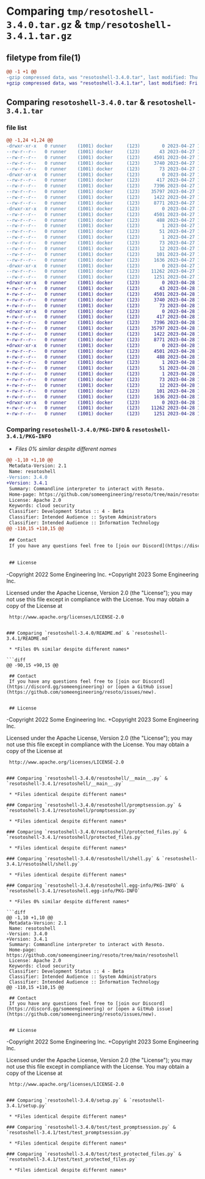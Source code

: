 # Comparing `tmp/resotoshell-3.4.0.tar.gz` & `tmp/resotoshell-3.4.1.tar.gz`

## filetype from file(1)

```diff
@@ -1 +1 @@
-gzip compressed data, was "resotoshell-3.4.0.tar", last modified: Thu Apr 27 11:25:25 2023, max compression
+gzip compressed data, was "resotoshell-3.4.1.tar", last modified: Fri Apr 28 15:19:13 2023, max compression
```

## Comparing `resotoshell-3.4.0.tar` & `resotoshell-3.4.1.tar`

### file list

```diff
@@ -1,24 +1,24 @@
-drwxr-xr-x   0 runner    (1001) docker     (123)        0 2023-04-27 11:25:25.004537 resotoshell-3.4.0/
--rw-r--r--   0 runner    (1001) docker     (123)       43 2023-04-27 11:22:53.000000 resotoshell-3.4.0/MANIFEST.in
--rw-r--r--   0 runner    (1001) docker     (123)     4501 2023-04-27 11:25:25.004537 resotoshell-3.4.0/PKG-INFO
--rw-r--r--   0 runner    (1001) docker     (123)     3740 2023-04-27 11:22:53.000000 resotoshell-3.4.0/README.md
--rw-r--r--   0 runner    (1001) docker     (123)       73 2023-04-27 11:22:53.000000 resotoshell-3.4.0/requirements.txt
-drwxr-xr-x   0 runner    (1001) docker     (123)        0 2023-04-27 11:25:25.000537 resotoshell-3.4.0/resotoshell/
--rw-r--r--   0 runner    (1001) docker     (123)      417 2023-04-27 11:22:53.000000 resotoshell-3.4.0/resotoshell/__init__.py
--rw-r--r--   0 runner    (1001) docker     (123)     7396 2023-04-27 11:22:53.000000 resotoshell-3.4.0/resotoshell/__main__.py
--rw-r--r--   0 runner    (1001) docker     (123)    35797 2023-04-27 11:22:53.000000 resotoshell-3.4.0/resotoshell/promptsession.py
--rw-r--r--   0 runner    (1001) docker     (123)     1422 2023-04-27 11:22:53.000000 resotoshell-3.4.0/resotoshell/protected_files.py
--rw-r--r--   0 runner    (1001) docker     (123)     8771 2023-04-27 11:22:53.000000 resotoshell-3.4.0/resotoshell/shell.py
-drwxr-xr-x   0 runner    (1001) docker     (123)        0 2023-04-27 11:25:25.004537 resotoshell-3.4.0/resotoshell.egg-info/
--rw-r--r--   0 runner    (1001) docker     (123)     4501 2023-04-27 11:25:24.000000 resotoshell-3.4.0/resotoshell.egg-info/PKG-INFO
--rw-r--r--   0 runner    (1001) docker     (123)      488 2023-04-27 11:25:24.000000 resotoshell-3.4.0/resotoshell.egg-info/SOURCES.txt
--rw-r--r--   0 runner    (1001) docker     (123)        1 2023-04-27 11:25:24.000000 resotoshell-3.4.0/resotoshell.egg-info/dependency_links.txt
--rw-r--r--   0 runner    (1001) docker     (123)       51 2023-04-27 11:25:24.000000 resotoshell-3.4.0/resotoshell.egg-info/entry_points.txt
--rw-r--r--   0 runner    (1001) docker     (123)        1 2023-04-27 11:25:24.000000 resotoshell-3.4.0/resotoshell.egg-info/not-zip-safe
--rw-r--r--   0 runner    (1001) docker     (123)       73 2023-04-27 11:25:24.000000 resotoshell-3.4.0/resotoshell.egg-info/requires.txt
--rw-r--r--   0 runner    (1001) docker     (123)       12 2023-04-27 11:25:24.000000 resotoshell-3.4.0/resotoshell.egg-info/top_level.txt
--rw-r--r--   0 runner    (1001) docker     (123)      101 2023-04-27 11:25:25.004537 resotoshell-3.4.0/setup.cfg
--rw-r--r--   0 runner    (1001) docker     (123)     1636 2023-04-27 11:22:53.000000 resotoshell-3.4.0/setup.py
-drwxr-xr-x   0 runner    (1001) docker     (123)        0 2023-04-27 11:25:25.004537 resotoshell-3.4.0/test/
--rw-r--r--   0 runner    (1001) docker     (123)    11262 2023-04-27 11:22:53.000000 resotoshell-3.4.0/test/test_promptsession.py
--rw-r--r--   0 runner    (1001) docker     (123)     1251 2023-04-27 11:22:53.000000 resotoshell-3.4.0/test/test_protected_files.py
+drwxr-xr-x   0 runner    (1001) docker     (123)        0 2023-04-28 15:19:13.033838 resotoshell-3.4.1/
+-rw-r--r--   0 runner    (1001) docker     (123)       43 2023-04-28 15:16:45.000000 resotoshell-3.4.1/MANIFEST.in
+-rw-r--r--   0 runner    (1001) docker     (123)     4501 2023-04-28 15:19:13.033838 resotoshell-3.4.1/PKG-INFO
+-rw-r--r--   0 runner    (1001) docker     (123)     3740 2023-04-28 15:16:45.000000 resotoshell-3.4.1/README.md
+-rw-r--r--   0 runner    (1001) docker     (123)       73 2023-04-28 15:16:45.000000 resotoshell-3.4.1/requirements.txt
+drwxr-xr-x   0 runner    (1001) docker     (123)        0 2023-04-28 15:19:13.033838 resotoshell-3.4.1/resotoshell/
+-rw-r--r--   0 runner    (1001) docker     (123)      417 2023-04-28 15:16:45.000000 resotoshell-3.4.1/resotoshell/__init__.py
+-rw-r--r--   0 runner    (1001) docker     (123)     7396 2023-04-28 15:16:45.000000 resotoshell-3.4.1/resotoshell/__main__.py
+-rw-r--r--   0 runner    (1001) docker     (123)    35797 2023-04-28 15:16:45.000000 resotoshell-3.4.1/resotoshell/promptsession.py
+-rw-r--r--   0 runner    (1001) docker     (123)     1422 2023-04-28 15:16:45.000000 resotoshell-3.4.1/resotoshell/protected_files.py
+-rw-r--r--   0 runner    (1001) docker     (123)     8771 2023-04-28 15:16:45.000000 resotoshell-3.4.1/resotoshell/shell.py
+drwxr-xr-x   0 runner    (1001) docker     (123)        0 2023-04-28 15:19:13.033838 resotoshell-3.4.1/resotoshell.egg-info/
+-rw-r--r--   0 runner    (1001) docker     (123)     4501 2023-04-28 15:19:13.000000 resotoshell-3.4.1/resotoshell.egg-info/PKG-INFO
+-rw-r--r--   0 runner    (1001) docker     (123)      488 2023-04-28 15:19:13.000000 resotoshell-3.4.1/resotoshell.egg-info/SOURCES.txt
+-rw-r--r--   0 runner    (1001) docker     (123)        1 2023-04-28 15:19:13.000000 resotoshell-3.4.1/resotoshell.egg-info/dependency_links.txt
+-rw-r--r--   0 runner    (1001) docker     (123)       51 2023-04-28 15:19:13.000000 resotoshell-3.4.1/resotoshell.egg-info/entry_points.txt
+-rw-r--r--   0 runner    (1001) docker     (123)        1 2023-04-28 15:19:13.000000 resotoshell-3.4.1/resotoshell.egg-info/not-zip-safe
+-rw-r--r--   0 runner    (1001) docker     (123)       73 2023-04-28 15:19:13.000000 resotoshell-3.4.1/resotoshell.egg-info/requires.txt
+-rw-r--r--   0 runner    (1001) docker     (123)       12 2023-04-28 15:19:13.000000 resotoshell-3.4.1/resotoshell.egg-info/top_level.txt
+-rw-r--r--   0 runner    (1001) docker     (123)      101 2023-04-28 15:19:13.033838 resotoshell-3.4.1/setup.cfg
+-rw-r--r--   0 runner    (1001) docker     (123)     1636 2023-04-28 15:16:45.000000 resotoshell-3.4.1/setup.py
+drwxr-xr-x   0 runner    (1001) docker     (123)        0 2023-04-28 15:19:13.033838 resotoshell-3.4.1/test/
+-rw-r--r--   0 runner    (1001) docker     (123)    11262 2023-04-28 15:16:45.000000 resotoshell-3.4.1/test/test_promptsession.py
+-rw-r--r--   0 runner    (1001) docker     (123)     1251 2023-04-28 15:16:45.000000 resotoshell-3.4.1/test/test_protected_files.py
```

### Comparing `resotoshell-3.4.0/PKG-INFO` & `resotoshell-3.4.1/PKG-INFO`

 * *Files 0% similar despite different names*

```diff
@@ -1,10 +1,10 @@
 Metadata-Version: 2.1
 Name: resotoshell
-Version: 3.4.0
+Version: 3.4.1
 Summary: Commandline interpreter to interact with Resoto.
 Home-page: https://github.com/someengineering/resoto/tree/main/resotoshell
 License: Apache 2.0
 Keywords: cloud security
 Classifier: Development Status :: 4 - Beta
 Classifier: Intended Audience :: System Administrators
 Classifier: Intended Audience :: Information Technology
@@ -110,15 +110,15 @@
 
 ## Contact
 If you have any questions feel free to [join our Discord](https://discord.gg/someengineering) or [open a GitHub issue](https://github.com/someengineering/resoto/issues/new).
 
 
 ## License
 ```
-Copyright 2022 Some Engineering Inc.
+Copyright 2023 Some Engineering Inc.
 
 Licensed under the Apache License, Version 2.0 (the "License");
 you may not use this file except in compliance with the License.
 You may obtain a copy of the License at
 
     http://www.apache.org/licenses/LICENSE-2.0
```

### Comparing `resotoshell-3.4.0/README.md` & `resotoshell-3.4.1/README.md`

 * *Files 0% similar despite different names*

```diff
@@ -90,15 +90,15 @@
 
 ## Contact
 If you have any questions feel free to [join our Discord](https://discord.gg/someengineering) or [open a GitHub issue](https://github.com/someengineering/resoto/issues/new).
 
 
 ## License
 ```
-Copyright 2022 Some Engineering Inc.
+Copyright 2023 Some Engineering Inc.
 
 Licensed under the Apache License, Version 2.0 (the "License");
 you may not use this file except in compliance with the License.
 You may obtain a copy of the License at
 
     http://www.apache.org/licenses/LICENSE-2.0
```

### Comparing `resotoshell-3.4.0/resotoshell/__main__.py` & `resotoshell-3.4.1/resotoshell/__main__.py`

 * *Files identical despite different names*

### Comparing `resotoshell-3.4.0/resotoshell/promptsession.py` & `resotoshell-3.4.1/resotoshell/promptsession.py`

 * *Files identical despite different names*

### Comparing `resotoshell-3.4.0/resotoshell/protected_files.py` & `resotoshell-3.4.1/resotoshell/protected_files.py`

 * *Files identical despite different names*

### Comparing `resotoshell-3.4.0/resotoshell/shell.py` & `resotoshell-3.4.1/resotoshell/shell.py`

 * *Files identical despite different names*

### Comparing `resotoshell-3.4.0/resotoshell.egg-info/PKG-INFO` & `resotoshell-3.4.1/resotoshell.egg-info/PKG-INFO`

 * *Files 0% similar despite different names*

```diff
@@ -1,10 +1,10 @@
 Metadata-Version: 2.1
 Name: resotoshell
-Version: 3.4.0
+Version: 3.4.1
 Summary: Commandline interpreter to interact with Resoto.
 Home-page: https://github.com/someengineering/resoto/tree/main/resotoshell
 License: Apache 2.0
 Keywords: cloud security
 Classifier: Development Status :: 4 - Beta
 Classifier: Intended Audience :: System Administrators
 Classifier: Intended Audience :: Information Technology
@@ -110,15 +110,15 @@
 
 ## Contact
 If you have any questions feel free to [join our Discord](https://discord.gg/someengineering) or [open a GitHub issue](https://github.com/someengineering/resoto/issues/new).
 
 
 ## License
 ```
-Copyright 2022 Some Engineering Inc.
+Copyright 2023 Some Engineering Inc.
 
 Licensed under the Apache License, Version 2.0 (the "License");
 you may not use this file except in compliance with the License.
 You may obtain a copy of the License at
 
     http://www.apache.org/licenses/LICENSE-2.0
```

### Comparing `resotoshell-3.4.0/setup.py` & `resotoshell-3.4.1/setup.py`

 * *Files identical despite different names*

### Comparing `resotoshell-3.4.0/test/test_promptsession.py` & `resotoshell-3.4.1/test/test_promptsession.py`

 * *Files identical despite different names*

### Comparing `resotoshell-3.4.0/test/test_protected_files.py` & `resotoshell-3.4.1/test/test_protected_files.py`

 * *Files identical despite different names*

